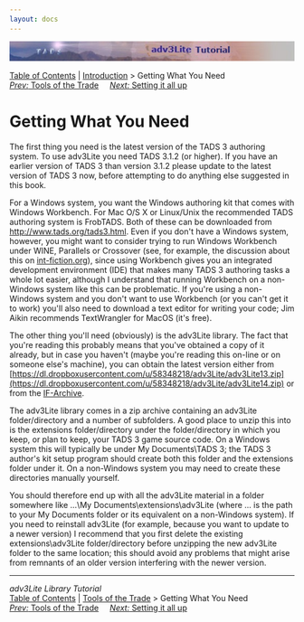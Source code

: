 ```yaml
---
layout: docs
---
```

<div class="topbar">

<img src="topbar.jpg" data-border="0" />

</div>

<div class="nav">

<a href="toc.html" class="nav">Table of Contents</a> \|
<a href="intro.html" class="nav">Introduction</a> \> Getting What You
Need  
<span class="navnp"><a href="tools.html" class="nav"><em>Prev:</em> Tools of the Trade</a>
   
<a href="setting.html" class="nav"><em>Next:</em> Setting it all up</a>
    </span>

</div>

<div class="main">

# Getting What You Need

The first thing you need is the latest version of the TADS 3 authoring
system. To use adv3Lite you need TADS 3.1.2 (or higher). If you have an
earlier version of TADS 3 than version 3.1.2 please update to the latest
version of TADS 3 now, before attempting to do anything else suggested
in this book.

For a Windows system, you want the Windows authoring kit that comes with
Windows Workbench. For Mac O/S X or Linux/Unix the recommended TADS
authoring system is FrobTADS. Both of these can be downloaded from
<http://www.tads.org/tads3.html>. Even if you don't have a Windows
system, however, you might want to consider trying to run Windows
Workbench under WINE, Parallels or Crossover (see, for example, the
discussion about this on
[int-fiction.org](http://www.intfiction.org/forum/viewtopic.php?f=10&t=6323)),
since using Workbench gives you an integrated development environment
(IDE) that makes many TADS 3 authoring tasks a whole lot easier,
although I understand that running Workbench on a non-Windows system
like this can be problematic. If you're using a non-Windows system and
you don't want to use Workbench (or you can't get it to work) you'll
also need to download a text editor for writing your code; Jim Aikin
recommends TextWrangler for MacOS (it's free).

The other thing you'll need (obviously) is the adv3Lite library. The
fact that you're reading this probably means that you've obtained a copy
of it already, but in case you haven't (maybe you're reading this
on-line or on someone else's machine), you can obtain the latest version
either from
[https://dl.dropboxusercontent.com/u/58348218/adv3Lite/adv3Lite13.zip](https://dl.dropboxusercontent.com/u/58348218/adv3Lite/adv3Lite14.zip)
or from the
[IF-Archive](http://ifarchive.org/indexes/if-archiveXprogrammingXtads3XlibraryXcontributions.html).

The adv3Lite library comes in a zip archive containing an adv3Lite
folder/directory and a number of subfolders. A good place to unzip this
into is the extensions folder/directory under the folder/directory in
which you keep, or plan to keep, your TADS 3 game source code. On a
Windows system this will typically be under My Documents\TADS 3; the
TADS 3 author's kit setup program should create both this folder and the
extensions folder under it. On a non-Windows system you may need to
create these directories manually yourself.

You should therefore end up with all the adv3Lite material in a folder
somewhere like ...\My Documents\extensions\adv3Lite (where ... is the
path to your My Documents folder or its equivalent on a non-Windows
system). If you need to reinstall adv3Lite (for example, because you
want to update to a newer version) I recommend that you first delete the
existing extensions\adv3Lite folder/directory before unzipping the new
adv3Lite folder to the same location; this should avoid any problems
that might arise from remnants of an older version interfering with the
newer version.

</div>

------------------------------------------------------------------------

<div class="navb">

*adv3Lite Library Tutorial*  
<a href="toc.html" class="nav">Table of Contents</a> \|
<a href="intro.html" class="nav">Tools of the Trade</a> \> Getting What
You Need  
<span class="navnp"><a href="tools.html" class="nav"><em>Prev:</em> Tools of the Trade</a>
   
<a href="setting.html" class="nav"><em>Next:</em> Setting it all up</a>
    </span>

</div>
